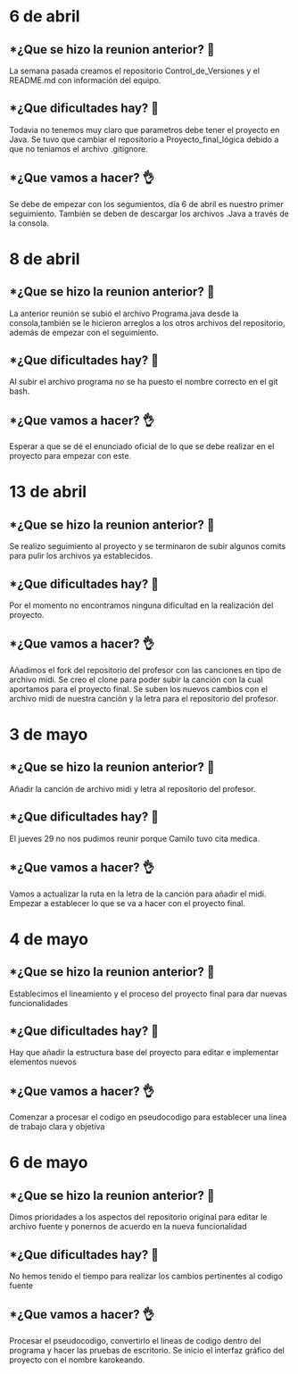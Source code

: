 # 6 de abril
## *¿Que se hizo la reunion anterior? 👊

La semana pasada creamos el repositorio Control_de_Versiones y el README.md con información del equipo.

## *¿Que dificultades hay? 🤔

Todavia no tenemos muy claro que parametros debe tener el proyecto en Java.
Se tuvo que cambiar el repositorio a Proyecto_final_lógica debido a que no teniamos el archivo .gitignore.

## *¿Que vamos a hacer? 👌

Se debe de empezar con los segumientos, día 6 de abril es nuestro primer seguimiento.
También se deben de descargar los archivos .Java a través de la consola.

# 8 de abril
## *¿Que se hizo la reunion anterior? 👊

La anterior reunión se subió el archivo Programa.java desde la consola,también se le hicieron arreglos
a los otros archivos del repositorio, además de empezar con el seguimiento.

## *¿Que dificultades hay? 🤔

Al subir el archivo programa no se ha puesto el nombre correcto en el git bash.

## *¿Que vamos a hacer? 👌

Esperar a que se dé el enunciado oficial de lo que se debe realizar en el proyecto para empezar con este.

# 13 de abril
## *¿Que se hizo la reunion anterior? 👊

Se realizo seguimiento al proyecto y se terminaron de subir algunos comits para pulir los archivos ya establecidos.

## *¿Que dificultades hay? 🤔

Por el momento no encontramos ninguna dificultad en la realización del proyecto.

## *¿Que vamos a hacer? 👌
Añadimos el fork del repositorio del profesor con las canciones en tipo de archivo midi.
Se creo el clone para poder subir la canción con la cual aportamos para el proyecto final.
Se suben los nuevos cambios con el archivo midi de nuestra canción y la letra para el repositorio del profesor.

# 3 de mayo
## *¿Que se hizo la reunion anterior? 👊

Añadir la canción de archivo midi y letra al repositorio del profesor.

## *¿Que dificultades hay? 🤔

El jueves 29 no nos pudimos reunir porque Camilo tuvo cita medica.

## *¿Que vamos a hacer? 👌
Vamos a actualizar la ruta en la letra de la canción para añadir el midi.
Empezar a establecer lo que se va a hacer con el proyecto final.

# 4 de mayo
## *¿Que se hizo la reunion anterior? 👊

Establecimos el lineamiento y el proceso del proyecto final para dar nuevas funcionalidades

## *¿Que dificultades hay? 🤔

Hay que añadir la estructura base del proyecto para editar e implementar elementos nuevos

## *¿Que vamos a hacer? 👌
Comenzar a procesar el codigo en pseudocodigo para establecer una linea de trabajo clara y objetiva

# 6 de mayo
## *¿Que se hizo la reunion anterior? 👊

Dimos prioridades a los aspectos del repositorio original para editar le archivo fuente y ponernos de acuerdo en la nueva funcionalidad 

## *¿Que dificultades hay? 🤔

No hemos tenido el tiempo para realizar los cambios pertinentes al codigo fuente 

## *¿Que vamos a hacer? 👌
Procesar el pseudocodigo, convertirlo el lineas de codigo dentro del programa y hacer las pruebas de escritorio.
Se inicio el interfaz gráfico del proyecto con el nombre karokeando.

